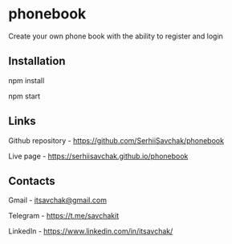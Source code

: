 # phonebook
Сreate your own phone book with the ability to register and login

## Installation

npm install

npm start

## Links

Github repository - https://github.com/SerhiiSavchak/phonebook

Live page - https://serhiisavchak.github.io/phonebook

## Contacts

Gmail - itsavchak@gmail.com

Telegram - https://t.me/savchakit

LinkedIn - https://www.linkedin.com/in/itsavchak/
